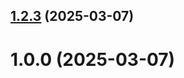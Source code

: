 ## [1.2.3](https://github.com/username/git-extended/compare/v1.0.0...v1.2.3) (2025-03-07)



# 1.0.0 (2025-03-07)



